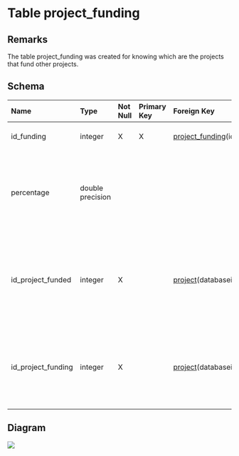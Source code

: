 # Table project\_funding #
## Remarks ##
The table project\_funding was created for knowing which are the projects that fund other projects.

## Schema ##
| **Name** | **Type** | **Not Null** | **Primary Key** | **Foreign Key** | **Remarks** |
|:---------|:---------|:-------------|:----------------|:----------------|:------------|
| id\_funding | integer  | X            | X               | [project\_funding](project_funding.md)(id\_funding) | This is the primary key of the table. |
| percentage | double precision |              |                 |                 | This is the percentage of funds given relative to the funds expected for the project linked. |
| id\_project\_funded | integer  | X            |                 | [project](project.md)(databaseid) | This is a foreign key to the table Project. It corresponds to the Project which receives the funds. |
| id\_project\_funding | integer  | X            |                 | [project](project.md)(databaseid) | This is a foreign key to the table Project. It corresponds to the Project which give the funds. |

## Diagram ##
<img src='http://www.sigmah.org/svg_load.php?file=http://sigma-h.googlecode.com/svn/wiki/diagrams/project_funding.svg' />
